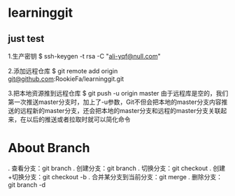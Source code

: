 # learninggit
just test
---------------------
1.生产密钥
$ ssh-keygen -t rsa -C "ali-yqf@null.com"

2.添加远程仓库
$ git remote add origin git@github.com:RookieFa/learninggit.git

3.把本地资源推到远程仓库
$ git push -u origin master
由于远程库是空的，我们第一次推送master分支时，加上了-u参数，Git不但会把本地的master分支内容推送的远程新的master分支，还会把本地的master分支和远程的master分支关联起来，在以后的推送或者拉取时就可以简化命令


# About Branch
. 查看分支：git branch
. 创建分支：git branch <name>
. 切换分支：git checkout <name>
. 创建+切换分支：git checkout -b <name>
. 合并某分支到当前分支：git merge <name>
. 删除分支：git branch -d <name>
